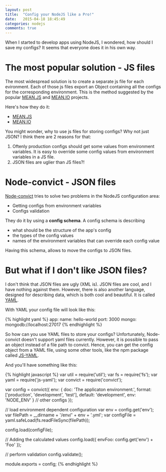 ```yaml
---
layout: post
title:  "Config your NodeJS like a Pro!"
date:   2015-04-18 18:45:49
categories: nodejs
comments: true
---
```

When I started to develop apps using NodeJS, I wondered, how should I save my configs? It seems that everyone does it in his own way.

# The most popular solution - JS files

The most widespread solution is to create a separate js file for each evironment. Each of those js files export an Object containing all the configs for the corresponding environment.
This is the method suggested by the popular [MEAN.JS][mean-js] and [MEAN.IO][mean-io] projects.

Here's how they do it:

* [MEAN.JS][mean-js-config]
* [MEAN.IO][mean-io-config]

You might wonder, why to use js files for storing configs? Why not just JSON? I think there are 2 reasons for that:

1. Oftenly production configs should get some values from environment variables. It is easy to override some config values from environment variables in a JS file.
2. JSON files are uglier than JS files?!


# Node-convict - JSON files

[Node-convict][node-convict] tries to solve two problems in the NodeJS configuration area:

* Getting configs from environment variables
* Configs validation

They do it by using a **config schema**. A config schema is describing

* what should be the structure of the app's config
* the types of the config values
* names of the environment variables that can override each config value

Having this schema, allows to move the configs to JSON files.


# But what if I don't like JSON files?

I don't think that JSON files are ugly (XML is).
JSON files are cool, and I have nothing against them. However, there is also another language, designed for describing data, which is both cool and beautiful. It is called [YAML][yaml].

With YAML your config file will look like this:

{% highlight yaml %}
app:
  name: hello-world
port: 3000
mongo: mongodb://localhost:27017
{% endhighlight %}

So how can you use YAML files to store your configs? Unfortunately, Node-convict doesn't support yaml files currently. However, it is possible to pass an object instead of a file path to convict. Hence, you can
get the config object from a YAML file, using some other tools, like the npm package called [JS-YAML][js-yaml].

And you'll have something like this:

{% highlight javascript %}
var util = require('util');
var fs = require('fs');
var yaml = require('js-yaml');
var convict = require('convict');

var config = convict({
  env: {
    doc: 'The applicaton environment.',
    format: ['production', 'development', 'test'],
    default: 'development',
    env: 'NODE_ENV'
  }
  // other configs
});

// load environment dependent configuration
var env = config.get('env');
var filePath = __dirname + '/env/' + env + '.yml';
var configFile = yaml.safeLoad(fs.readFileSync(filePath));

config.load(configFile);

// Adding the calculated values
config.load({
  envFoo: config.get('env') + 'Foo'
});

// perform validation
config.validate();

module.exports = config;
{% endhighlight %}


[mean-js]: http://meanjs.org/
[mean-io]: http://mean.io/
[mean-js-config]: https://github.com/meanjs/mean/tree/master/config/env
[mean-io-config]: https://github.com/linnovate/mean/tree/master/config/env
[node-convict]: https://github.com/mozilla/node-convict
[yaml]: http://yaml.org/
[js-yaml]: https://github.com/nodeca/js-yaml